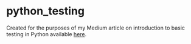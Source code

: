 # python_testing

Created for the purposes of my Medium article on introduction to basic testing in Python available [here](https://medium.com/@dmitryrastorguev/learning-to-test-with-python-997ace2d8abe).
